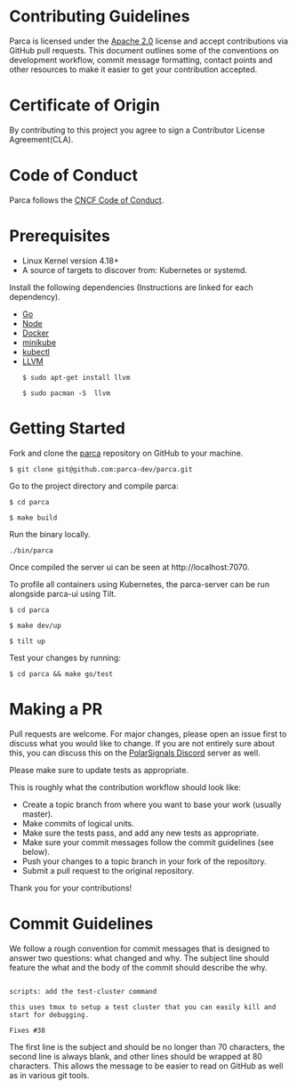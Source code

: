 # Contributing Guidelines

Parca is licensed under the [Apache 2.0](https://www.apache.org/licenses/LICENSE-2.0) license and accept contributions via GitHub pull requests. This document outlines some of the conventions on development workflow, commit message formatting, contact points and other resources to make it easier to get your contribution accepted.

# Certificate of Origin

By contributing to this project you agree to sign a Contributor License Agreement(CLA).

# Code of Conduct

Parca follows the [CNCF Code of Conduct](https://github.com/cncf/foundation/blob/master/code-of-conduct.md).
# Prerequisites

- Linux Kernel version 4.18+
- A source of targets to discover from: Kubernetes or systemd.

Install the following dependencies (Instructions are linked for each dependency).

- [Go](https://golang.org/doc/install)
- [Node](https://nodejs.org/en/download/)
- [Docker](https://docs.docker.com/engine/install/)
- [minikube](https://v1-18.docs.kubernetes.io/docs/tasks/tools/install-minikube/)
- [kubectl](https://v1-18.docs.kubernetes.io/docs/tasks/tools/install-kubectl/)
- [LLVM](https://apt.llvm.org/)
    ```
    $ sudo apt-get install llvm

    $ sudo pacman -S  llvm
     ```


# Getting Started

Fork and clone the [parca](https://github.com/parca-dev/parca) repository on GitHub to your machine.

```
$ git clone git@github.com:parca-dev/parca.git

```

Go to the project directory and compile parca:

```
$ cd parca

$ make build
```

Run the binary locally.

```
./bin/parca
```
Once compiled the server ui can be seen at http://localhost:7070.


To profile all containers using Kubernetes, the parca-server can be run alongside parca-ui using Tilt.

```
$ cd parca

$ make dev/up

$ tilt up
```

Test your changes by running:
```
$ cd parca && make go/test
```


<!--
TODO:
    # add Once you are done, you can close the kvm instances by using make dev/down

    #Internals
        ## Code Structure
-->

# Making a PR

Pull requests are welcome. For major changes, please open an issue first to discuss what you would like to change. If you are not entirely sure about this, you can discuss this on the [PolarSignals Discord](https://discord.gg/knw3u5X9bs) server as well.

Please make sure to update tests as appropriate.

This is roughly what the contribution workflow should look like:

- Create a topic branch from where you want to base your work (usually master).
- Make commits of logical units.
- Make sure the tests pass, and add any new tests as appropriate.
- Make sure your commit messages follow the commit guidelines (see below).
- Push your changes to a topic branch in your fork of the repository.
- Submit a pull request to the original repository.

Thank you for your contributions!


# Commit Guidelines

We follow a rough convention for commit messages that is designed to answer two
questions: what changed and why. The subject line should feature the what and
the body of the commit should describe the why.

```

scripts: add the test-cluster command

this uses tmux to setup a test cluster that you can easily kill and
start for debugging.

Fixes #38

```

The first line is the subject and should be no longer than 70 characters, the second line is always blank, and other lines should be wrapped at 80 characters. This allows the message to be easier to read on GitHub as well as in various git tools.


